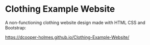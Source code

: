 # Clothing Example Website

A non-functioning clothing website design made with HTML CSS and Bootstrap:

https://dcooper-holmes.github.io/Clothing-Example-Website/
